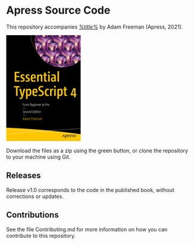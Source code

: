 # Apress Source Code

This repository accompanies [*%title%*](https://www.apress.com/9781484270103) by Adam Freeman (Apress, 2021).

[comment]: #cover
![Cover image](9781484270103.jpg)

Download the files as a zip using the green button, or clone the repository to your machine using Git.

## Releases

Release v1.0 corresponds to the code in the published book, without corrections or updates.

## Contributions

See the file Contributing.md for more information on how you can contribute to this repository.